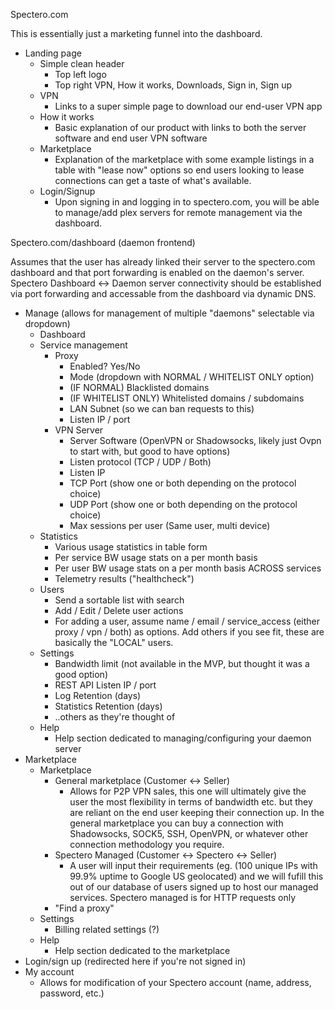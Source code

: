 Spectero.com

This is essentially just a marketing funnel into the dashboard.

- Landing page
  - Simple clean header
    - Top left logo
    - Top right VPN, How it works, Downloads, Sign in, Sign up
  - VPN
    - Links to a super simple page to download our end-user VPN app
  - How it works
    - Basic explanation of our product with links to both the server software and end user VPN software
  - Marketplace
    - Explanation of the marketplace with some example listings in a table with "lease now" options so end users looking to lease connections can get a taste of what's available.
  - Login/Signup
    - Upon signing in and logging in to spectero.com, you will be able to manage/add plex servers for remote management via the dashboard.
    
Spectero.com/dashboard (daemon frontend)

Assumes that the user has already linked their server to the spectero.com dashboard and that port forwarding is enabled on the daemon's server. Spectero Dashboard <-> Daemon server connectivity should be established via port forwarding and accessable from the dashboard via dynamic DNS.

- Manage (allows for management of multiple "daemons" selectable via dropdown)
  - Dashboard
  - Service management
    - Proxy
      - Enabled? Yes/No
      - Mode (dropdown with NORMAL / WHITELIST ONLY option)
      - (IF NORMAL) Blacklisted domains
      - (IF WHITELIST ONLY) Whitelisted domains / subdomains
      - LAN Subnet (so we can ban requests to this)
      - Listen IP / port
    - VPN Server
      - Server Software (OpenVPN or Shadowsocks, likely just Ovpn to start with, but good to have options)
      - Listen protocol (TCP / UDP / Both)
      - Listen IP
      - TCP Port (show one or both depending on the protocol choice)
      - UDP Port (show one or both depending on the protocol choice)
      - Max sessions per user (Same user, multi device)
  - Statistics
    - Various usage statistics in table form
    - Per service BW usage stats on a per month basis
    - Per user BW usage stats on a per month basis ACROSS services
    - Telemetry results ("healthcheck")
  - Users
    - Send a sortable list with search
    - Add / Edit / Delete user actions
    - For adding a user, assume name / email / service_access (either proxy / vpn / both) as options. Add others if you see fit, these are basically the "LOCAL" users.
  - Settings
    - Bandwidth limit (not available in the MVP, but thought it was a good option)
    - REST API Listen IP / port
    - Log Retention (days)
    - Statistics Retention (days)
    - ..others as they're thought of
  - Help
    - Help section dedicated to managing/configuring your daemon server
- Marketplace
  - Marketplace
  	- General marketplace (Customer <-> Seller)
  		- Allows for P2P VPN sales, this one will ultimately give the user the most flexibility in terms of bandwidth etc. but they are reliant on the end user keeping their connection up. In the general marketplace you can buy a connection with Shadowsocks, SOCK5, SSH, OpenVPN, or whatever other connection methodology you require.
  	- Spectero Managed (Customer <-> Spectero <-> Seller)
  		- A user will input their requirements (eg. (100 unique IPs with 99.9% uptime to Google US geolocated) and we will fufill this out of our database of users signed up to host our managed services. Spectero managed is for HTTP requests only
    - "Find a proxy"
  - Settings
    - Billing related settings (?)
  - Help
    - Help section dedicated to the marketplace
- Login/sign up (redirected here if you're not signed in)
- My account
  - Allows for modification of your Spectero account (name, address, password, etc.)
